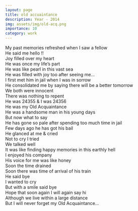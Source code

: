 ```yaml
---
layout: page
title: old accuaintance
description: Year - 2014
img: assets/img/old-acq.png
importance: 10
category: work
---
```


My past memories refreshed when I saw a fellow        
He said me hello !!        
Joy filled over my heart       
He was once my life’s part         
He was like pearl in this vast sea        
He was filled with joy too after seeing me…           
I first met him in jail when I was in sorrow       
He consolidated me by saying there will be a better tomorrow       
We both were innocent           
There was nothing to repent         
He was 24355 & I was 24356        
He was my Old Acquaintance      
He was a handsome man in his young days      
But now what to say      
He has gone so pale after spending too much time in jail        
Few days ago he has got his bail     
He glanced at me & cried    
Not to cry I tried      
We talked well      
It was like finding happy memories in this earthly hell      
I enjoyed his company      
His voice for me was like honey      
Soon the time drained       
Soon there was time of arrival of his train      
He said bye     
I wanted to cry      
But with a smile said bye      
Hope that soon again I will again say hi       
Although we live within a large distance      
But I will never forget my Old Acquaintance...      
